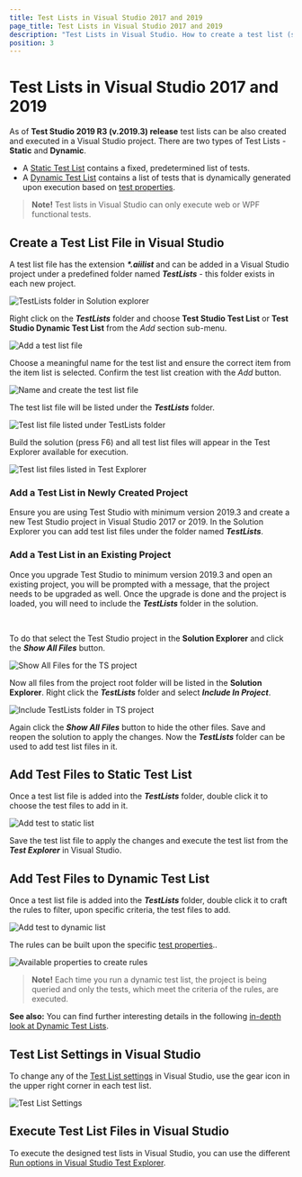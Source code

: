 ```yaml
---
title: Test Lists in Visual Studio 2017 and 2019
page_title: Test Lists in Visual Studio 2017 and 2019
description: "Test Lists in Visual Studio. How to create a test list (suite) in Visual Studio. Static test list dynamic test list"
position: 3
---
```

# Test Lists in Visual Studio 2017 and 2019 #

As of **Test Studio 2019 R3 (v.2019.3) release** test lists can be also created and executed in a Visual Studio project. There are two types of Test Lists - **Static** and **Dynamic**.

* A <a href="#add-test-files-to-static-test-list">Static Test List</a> contains a fixed, predetermined list of tests.
* A <a href="#add-test-files-to-dynamic-test-list">Dynamic Test List</a> contains a list of tests that is dynamically generated upon execution based on <a href="/features/test-maintenance/test-properties-vs">test properties</a>.

> __Note!__ Test lists in Visual Studio can only execute web or WPF functional tests.

## Create a Test List File in Visual Studio ##

A test list file has the extension ___*.aiilist___ and can be added in a Visual Studio project under a predefined folder named ___TestLists___ - this folder exists in each new project.

![TestLists folder in Solution explorer][1]

Right click on the ___TestLists___ folder and choose __Test Studio Test List__ or __Test Studio Dynamic Test List__ from the _Add_ section sub-menu.

![Add a test list file][2]

Choose a meaningful name for the test list and ensure the correct item from the item list is selected. Confirm the test list creation with the _Add_ button.

![Name and create the test list file][3]

The test list file will be listed under the ___TestLists___ folder.

![Test list file listed under TestLists folder][4]

Build the solution (press F6) and all test list files will appear in the Test Explorer available for execution.

![Test list files listed in Test Explorer][5]

### Add a Test List in Newly Created Project ###

Ensure you are using Test Studio with minimum version 2019.3 and create a new Test Studio project in Visual Studio 2017 or 2019. In the Solution Explorer you can add test list files under the folder named ___TestLists___.

### Add a Test List in an Existing Project ###

Once you upgrade Test Studio to minimum version 2019.3 and open an existing project, you will be prompted with a message, that the project needs to be upgraded as well. Once the upgrade is done and the project is loaded, you will need to include the ___TestLists___ folder in the solution.

<br>

To do that select the Test Studio project in the __Solution Explorer__ and click the ___Show All Files___ button.

![Show All Files for the TS project][6]

Now all files from the project root folder will be listed in the __Solution Explorer__. Right click the ___TestLists___ folder and select ___Include In Project___.

![Include TestLists folder in TS project][7]

Again click the ___Show All Files___ button to hide the other files. Save and reopen the solution to apply the changes. Now the ___TestLists___ folder can be used to add test list files in it.

## Add Test Files to Static Test List ##

Once a test list file is added into the ___TestLists___ folder, double click it to choose the test files to add in it.

![Add test to static list][8]

Save the test list file to apply the changes and execute the test list from the ___Test Explorer___ in Visual Studio.

## Add Test Files to Dynamic Test List ##

Once a test list file is added into the ___TestLists___ folder, double click it to craft the rules to filter, upon specific criteria, the test files to add.

![Add test to dynamic list][9]

The rules can be built upon the specific <a href="/features/test-maintenance/test-properties-vs" target="_blank">test properties</a>..

![Available properties to create rules][10]

> __Note!__ Each time you run a dynamic test list, the project is being queried and only the tests, which meet the criteria of the rules, are executed.

__See also:__ You can find further interesting details in the following <a href="http://blogs.telerik.com/automated-testing-tools/posts/13-09-23/power-of-dynamic-test-lists" target="_blank">in-depth look at Dynamic Test Lists</a>.

## Test List Settings in Visual Studio ##

To change any of the <a href="/general-information/test-execution/test-list-settings" target="_blank">Test List settings</a> in Visual Studio, use the gear icon in the upper right corner in each test list.

![Test List Settings][11]

## Execute Test List Files in Visual Studio ##

To execute the designed test lists in Visual Studio, you can use the different <a href="/general-information/test-execution/vs-test-explorer#run-tests-and-test-lists-in-test-explorer" target="_blank">Run options in Visual Studio Test Explorer</a>.

[1]: /img/general-information/test-execution/test-lists-in-vs-2017-2019/fig1.png
[2]: /img/general-information/test-execution/test-lists-in-vs-2017-2019/fig2.png
[3]: /img/general-information/test-execution/test-lists-in-vs-2017-2019/fig3.png
[4]: /img/general-information/test-execution/test-lists-in-vs-2017-2019/fig4.png
[5]: /img/general-information/test-execution/test-lists-in-vs-2017-2019/fig5.png
[6]: /img/general-information/test-execution/test-lists-in-vs-2017-2019/fig6.png
[7]: /img/general-information/test-execution/test-lists-in-vs-2017-2019/fig7.png
[8]: /img/general-information/test-execution/test-lists-in-vs-2017-2019/fig8.png
[9]: /img/general-information/test-execution/test-lists-in-vs-2017-2019/fig9.png
[10]: /img/general-information/test-execution/test-lists-in-vs-2017-2019/fig10.png
[11]: /img/general-information/test-execution/test-lists-in-vs-2017-2019/fig11.png
